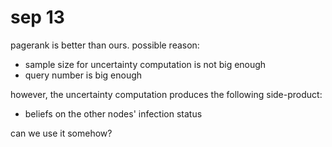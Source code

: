 # sep 13

pagerank is better than ours. possible reason:

- sample size for uncertainty computation is not big enough
- query number is big enough

however, the uncertainty computation produces the following side-product:

- beliefs on the other nodes' infection status

can we use it somehow?
